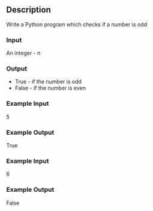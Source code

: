 ## Description

Write a Python program which checks if a number is odd

### Input

An integer - n

### Output

* True - if the number is odd
* False - if the number is even

### Example Input

5

### Example Output

True

### Example Input

6

### Example Output

False
